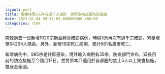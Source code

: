 ```yaml
---
layout: post
title: 南韓時隔3天再有過千人確診　當局宣布延長防疫措施
date: 2021-01-04 09:12:03.000000000 +08:00
categories: rthk
---
```


南韓過去一日新增1020宗新型肺炎確診病例，時隔3天再次有過千宗確診，累積增至64264人感染。另外，新增19宗死亡病例，累計981名患者死亡。

新增病例中，985宗是社區感染，境外輸入病例有35宗。防疫部門宣布，延長目前的防疫措施至今個月17日，並將原本只適用於首都圈的禁止5人以上聚會措施，擴展至全國。
